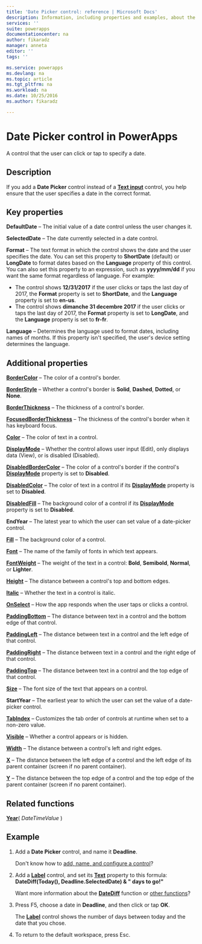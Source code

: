 ```yaml
---
title: 'Date Picker control: reference | Microsoft Docs'
description: Information, including properties and examples, about the Date Picker control
services: ''
suite: powerapps
documentationcenter: na
author: fikaradz
manager: anneta
editor: ''
tags: ''

ms.service: powerapps
ms.devlang: na
ms.topic: article
ms.tgt_pltfrm: na
ms.workload: na
ms.date: 10/25/2016
ms.author: fikaradz

---
```

# Date Picker control in PowerApps
A control that the user can click or tap to specify a date.

## Description
If you add a **Date Picker** control instead of a **[Text input](control-text-input.md)** control, you help ensure that the user specifies a date in the correct format.

## Key properties
**DefaultDate** – The initial value of a date control unless the user changes it.

**SelectedDate** – The date currently selected in a date control.

**Format** – The text format in which the control shows the date and the user specifies the date. You can set this property to **ShortDate** (default) or **LongDate** to format dates based on the **Language** property of this control. You can also set this property to an expression, such as **yyyy/mm/dd** if you want the same format regardless of language. For example:

* The control shows **12/31/2017** if the user clicks or taps the last day of 2017, the **Format** property is set to **ShortDate**, and the **Language** property is set to **en-us**.
* The control shows **dimanche 31 decembre 2017** if the user clicks or taps the last day of 2017, the **Format** property is set to **LongDate**, and the **Language** property is set to **fr-fr**.

**Language** – Determines the language used to format dates, including names of months. If this property isn't specified, the user's device setting determines the language.

## Additional properties
**[BorderColor](properties-color-border.md)** – The color of a control's border.

**[BorderStyle](properties-color-border.md)** – Whether a control's border is **Solid**, **Dashed**, **Dotted**, or **None**.

**[BorderThickness](properties-color-border.md)** – The thickness of a control's border.

**[FocusedBorderThickness](properties-color-border.md)** – The thickness of the control's border when it has keyboard focus.

**[Color](properties-color-border.md)** – The color of text in a control.

**[DisplayMode](properties-core.md)** – Whether the control allows user input (Edit), only displays data (View), or is disabled (Disabled).

**[DisabledBorderColor](properties-color-border.md)** – The color of a control's border if the control's **[DisplayMode](properties-core.md)** property is set to **Disabled**.

**[DisabledColor](properties-color-border.md)** – The color of text in a control if its **[DisplayMode](properties-core.md)** property is set to **Disabled**.

**[DisabledFill](properties-color-border.md)** – The background color of a control if its **[DisplayMode](properties-core.md)** property is set to **Disabled**.

**EndYear** – The latest year to which the user can set value of a date-picker control.

**[Fill](properties-color-border.md)** – The background color of a control.

**[Font](../../controls/properties-text.md)** – The name of the family of fonts in which text appears.

**[FontWeight](../../controls/properties-text.md)** – The weight of the text in a control: **Bold**, **Semibold**, **Normal**, or **Lighter**.

**[Height](properties-size-location.md)** – The distance between a control's top and bottom edges.

**[Italic](../../controls/properties-text.md)** – Whether the text in a control is italic.

**[OnSelect](properties-core.md)** – How the app responds when the user taps or clicks a control.

**[PaddingBottom](properties-size-location.md)** – The distance between text in a control and the bottom edge of that control.

**[PaddingLeft](properties-size-location.md)** – The distance between text in a control and the left edge of that control.

**[PaddingRight](properties-size-location.md)** – The distance between text in a control and the right edge of that control.

**[PaddingTop](properties-size-location.md)** – The distance between text in a control and the top edge of that control.

**[Size](../../controls/properties-text.md)** – The font size of the text that appears on a control.

**StartYear** – The earliest year to which the user can set the value of a date-picker control.

**[TabIndex](properties-accessibility.md)** – Customizes the tab order of controls at runtime when set to a non-zero value.

**[Visible](properties-core.md)** – Whether a control appears or is hidden.

**[Width](properties-size-location.md)** – The distance between a control's left and right edges.

**[X](properties-size-location.md)** – The distance between the left edge of a control and the left edge of its parent container (screen if no parent container).

**[Y](properties-size-location.md)** – The distance between the top edge of a control and the top edge of the parent container (screen if no parent container).

## Related functions
**[Year](../../functions/function-datetime-parts.md)**( *DateTimeValue* )

## Example
1. Add a **Date Picker** control, and name it **Deadline**.
   
    Don't know how to [add, name, and configure a control](../add-configure-controls.md)?
2. Add a **[Label](control-text-box.md)** control, and set its **[Text](properties-core.md)** property to this formula:
   <br>**DateDiff(Today(), Deadline.SelectedDate) & " days to go!"**
   
    Want more information about the **[DateDiff](../../functions/function-dateadd-datediff.md)** function or [other functions](../formula-reference.md)?
3. Press F5, choose a date in **Deadline**, and then click or tap **OK**.
   
    The **[Label](control-text-box.md)** control shows the number of days between today and the date that you chose.
4. To return to the default workspace, press Esc.

